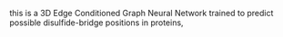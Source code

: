 this is a 3D Edge Conditioned Graph Neural Network trained to predict possible disulfide-bridge positions in proteins,
